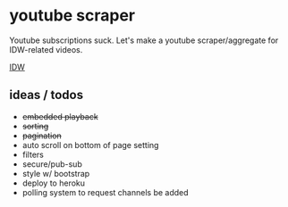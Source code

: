 # youtube scraper

Youtube subscriptions suck. Let's make a youtube scraper/aggregate for IDW-related videos.

[IDW](https://en.wikipedia.org/wiki/Eric_Weinstein#Intellectual_dark_web)

## ideas / todos
- <s>embedded playback</s>
- <s>sorting</s>
- <s>pagination</s>
- auto scroll on bottom of page setting
- filters
- secure/pub-sub
- style w/ bootstrap
- deploy to heroku
- polling system to request channels be added
